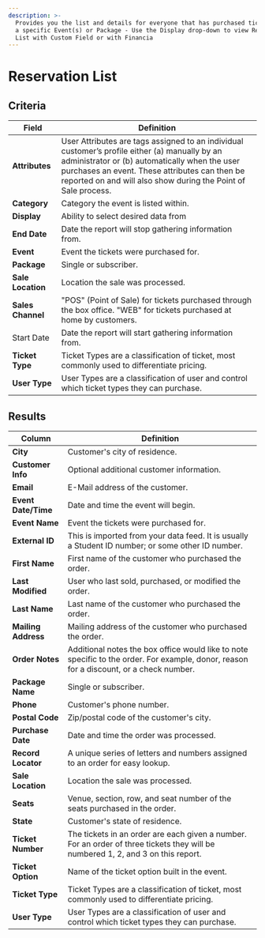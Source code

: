 ```yaml
---
description: >-
  Provides you the list and details for everyone that has purchased tickets for
  a specific Event(s) or Package - Use the Display drop-down to view Reservation
  List with Custom Field or with Financia
---
```


# Reservation List

## Criteria

| **Field** | **Definition** |
| --- | --- |
| **Attributes** | User Attributes are tags assigned to an individual customer’s profile either \(a\) manually by an administrator or \(b\) automatically when the user purchases an event. These attributes can then be reported on and will also show during the Point of Sale process. |
| **Category** | Category the event is listed within. |
| **Display** | Ability to select desired data from |
| **End Date** | Date the report will stop gathering information from. |
| **Event** | Event the tickets were purchased for. |
| **Package** | Single or subscriber. |
| **Sale Location** | Location the sale was processed. |
| **Sales Channel** | "POS" \(Point of Sale\) for tickets purchased through the box office. "WEB" for tickets purchased at home by customers. |
| Start Date | Date the report will start gathering information from. |
| **Ticket Type** | Ticket Types are a classification of ticket, most commonly used to differentiate pricing. |
| **User Type** | User Types are a classification of user and control which ticket types they can purchase. |

## Results

| **Column** | **Definition** |
| --- | --- |
| **City** | Customer's city of residence. |
| **Customer Info** | Optional additional customer information. |
| **Email** | E-Mail address of the customer. |
| **Event Date/Time** | Date and time the event will begin. |
| **Event Name** | Event the tickets were purchased for. |
| **External ID** | This is imported from your data feed. It is usually a Student ID number; or some other ID number. |
| **First Name** | First name of the customer who purchased the order. |
| **Last Modified** | User who last sold, purchased, or modified the order. |
| **Last Name** | Last name of the customer who purchased the order. |
| **Mailing Address** | Mailing address of the customer who purchased the order. |
| **Order Notes** | Additional notes the box office would like to note specific to the order. For example, donor, reason for a discount, or a check number. |
| **Package Name** | Single or subscriber. |
| **Phone** | Customer's phone number. |
| **Postal Code** | Zip/postal code of the customer's city. |
| **Purchase Date** | Date and time the order was processed. |
| **Record Locator** | A unique series of letters and numbers assigned to an order for easy lookup. |
| **Sale Location** | Location the sale was processed. |
| **Seats** | Venue, section, row, and seat number of the seats purchased in the order. |
| **State** | Customer's state of residence. |
| **Ticket Number** | The tickets in an order are each given a number. For an order of three tickets they will be numbered 1, 2, and 3 on this report. |
| **Ticket Option** | Name of the ticket option built in the event. |
| **Ticket Type** | Ticket Types are a classification of ticket, most commonly used to differentiate pricing. |
| **User Type** | User Types are a classification of user and control which ticket types they can purchase. |

